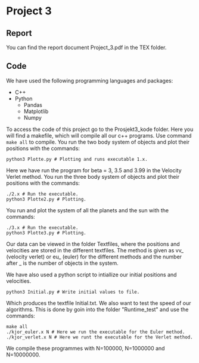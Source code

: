 # Project 3

## Report

You can find the report document Project_3.pdf in the TEX folder.

## Code

We have used the following programming languages and packages: <br />

- C++
- Python
  - Pandas
  - Matplotlib
  - Numpy

To access the code of this project go to the Prosjekt3_kode folder. Here you will find a makefile, which will compile all our c++ programs. Use command `make all` to compile. You run the two body system of objects and plot their positions with the commands:<br />
```terminal
python3 Plotte.py # Plotting and runs executable 1.x.
```
Here we have run the program for beta = 3, 3.5 and 3.99 in the Velocity Verlet method. You run the three body system of objects and plot their positions with the commands:

```terminal
./2.x # Run the executable.
python3 Plotte2.py # Plotting.
```
You run and plot the system of all the planets and the sun with the commands: <br />

```terminal
./3.x # Run the executable.
python3 Plotte3.py # Plotting.
```

Our data can be viewed in the folder Textfiles, where the positions and velocities are stored in the different textfiles. The method is given as vv_ (velocity verlet) or eu_ (euler) for the different methods and the number after _ is the number of objects in the system.

We have also used a python script to intiallize our initial positions and velocities. 

```terminal
python3 Initial.py # Write initial values to file. 
```

Which produces the textfile Initial.txt. We also want to test the speed of our algorithms. This is done by goin into the folder "Runtime_test" and use the commands:

```terminal
make all
./kjor_euler.x N # Here we run the executable for the Euler method.
./kjor_verlet.x N # Here we runt the executable for the Verlet method.
```
We compile these programmes with N=100000, N=1000000 and N=10000000.

